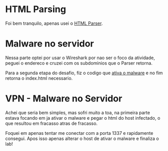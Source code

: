 

# HTML Parsing

Foi bem tranquilo, apenas usei o [HTML Parser](parsing_html.sh).

# Malware no servidor

Nessa parte optei por usar o Wireshark por nao ser o foco da atividade, peguei o endereco e cruzei com os subdominios que o Parser retorna.

Para a segunda etapa do desafio, fiz o codigo que [ativa o malware](vl_activate_malware.sh) e no fim retorna o index.html necessario.

# VPN - Malware no Servidor

Achei que seria bem simples, mas sofri muito a toa, na primeira parte estava focando em ja ativar o malware e pegar o html do host infectado, o que resultou em fracasso atras de fracasso.

Foquei em apenas tentar me conectar com a porta 1337 e rapidamente consegui. Apos isso apenas alterar o host de ativar o malware e finaliza o lab!
